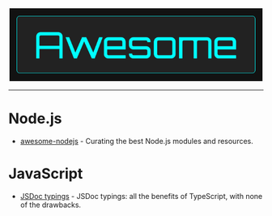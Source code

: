 <div align="center">
	<div>
		<img width="500" src="media/awesome.png" alt="Awesome">
	</div>
	<hr>
</div>

# Node.js
- [awesome-nodejs](https://github.com/sindresorhus/awesome-nodejs) - Curating the best Node.js modules and resources.

# JavaScript
- [JSDoc typings](https://gils-blog.tayar.org/posts/jsdoc-typings-all-the-benefits-none-of-the-drawbacks) - JSDoc typings: all the benefits of TypeScript, with none of the drawbacks.
